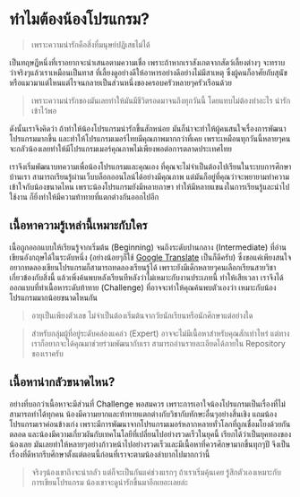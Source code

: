 ---
---

# ทำไมต้องน้องโปรแกรม?

> เพราะความน่ารักคือสิ่งที่มนุษย์ปฎิเสธไม่ได้

เป็นทฤษฎีหนึ่งที่เราอยากจะนำเสนอตามความเชื่อ เพราะถ้าหากเราสังเกตจากสัตว์เลี้ยงต่างๆ จะทราบว่าจริงๆแล้วเราเหมือนเป็นทาส  ที่เลี้ยงดูอย่างดีให้อาหารอย่างดีอย่างไม่มีสาเหตุ ซึ่งผู้คนก็อาศัยกับสุนัขหรือแมวมาแต่ไหนแต่ไรจนกลายเป็นส่วนหนึ่งของครอบครัวหลายๆครัวเรือนด้วย

> เพราะความน่ารักของมันเลยทำให้มันมีชีวิตรอดมาจนถึงทุกวันนี้ โดยแทบไม่ต้องทำอะไร น่ารักเข้าไว้พอ

ดังนั้นเราจึงคิดว่า ถ้าทำให้น้องโปรแกรมน่ารักขึ้นสักหน่อย มันก็น่าจะทำให้ผู้คนสนใจเรื่องการพัฒนาโปรแกรมมากขึ้น และทำให้โปรแกรมเมอร์ไทยมีคุณภาพมากกว่าที่เคย เพราะเหมือนทุกวันนี้หลายๆคนจะกลัวน้องเลยทำให้มีโปรแกรมเมอร์คุณภาพไม่เพียงพอต่อการตลาดประเทศไทย 

เราจึงเริ่มพัฒนาบทความเพื่อน้องโปรแกรมและคุณเอง ที่คุณจะไม่จำเป็นต้องไปเรียนในระบบการศึกษาบ้านเรา สามารถเรียนรู้ผ่านเว็บบล็อกออนไลน์ได้อย่างมีคุณภาพ แต่มันก็อยู่ที่คุณว่าจะพยายามทำความเข้าใจกับน้องขนาดไหน เพราะน้องโปรแกรมยังมีหลายภาษา ทำให้มีหลายแขนงในการเรียนรู้และนำไปใช้งาน ก็ยิ่งทำให้มีความท้าทายที่แตกต่างกันออกไปอีก

## เนื้อหาความรู้เหล่านี้เหมาะกับใคร

เนื้อถูกออกแบบให้เรียนรู้จากเริ่มต้น (Beginning) จนถึงระดับปานกลาง (Intermediate) ที่อ่านเขียนอังกฤษได้ในระดับหนึ่ง (อย่างน้อยๆก็ใช้ [Google Translate](https://translate.google.co.th) เป็นก็ดีครับ) ซึ่งขอแค่เพียงสนใจอยากทดลองเขียนโปรแกรมก็สามารถทดลองเรียนรู้ได้ เพราะยังมีเด็กหลายๆคนเลือกเรียนสายวิชาเกี่ยวข้องกับสิ่งนี้ แล้วเพิ่งค้นพบหลังเรียนทีหลังว่าไม่เหมาะกับงานประเภทนี้ ทำให้เสียเวลา เราจึงได้ออกแบบที่ทำเนื้อหาระดับท้าทาย (Challenge) ที่อาจจะทำให้คุณค้นพบตัวเองว่า เหมาะกับน้องโปรแกรมมากน้อยขนาดไหนกัน

> อายุเป็นเพียงตัวเลข ไม่จำเป็นต้องเริ่มต้นจากวัยนักเรียนหรือนักศึกษาแต่อย่างใด

> สำหรับกลุ่มผู้ที่อยู่ระดับคล่องแคล่ว (Expert) อาจจะไม่มีเนื้อหาสำหรับคุณสักเท่าไหร่ แต่ทางเราก็อยากจะได้คุณมาช่วยร่วมพัฒนากับเรา สามารถอ่านรายละเอียดได้ภายใน Repository ของเราครับ

## เนื้อหาน่ากลัวขนาดไหน?

อย่างที่บอกว่าเนื้อหาจะมีส่วนที่ Challenge พอสมควร เพราะการเอาใจน้องโปรแกรมเป็นเรื่องที่ไม่สามารถทำได้ทุกคน น้องมีความยากและท้าทายแตกต่างกับวิชากับทักษะอื่นๆอย่างสิ้นเชิง แถมน้องโปรแกรมเราค่อนข้างเก่ง เพราะมีการพัฒนาจากโปรแกรมเมอร์หลากหลายทั่วโลกที่ถูกเชื่อมโยงด้วยกันตลอด และน้องมีความเกี่ยวผันกับเทคโนโลยีที่เปลี่ยนไปอย่างรวดเร็วในยุคนี้ เรียกได้ว่าเป็นยุคทองของน้องเลย มันเลยทำให้หลายๆอย่างก้าวหน้าไปอย่างรวดเร็วและมีเนื้อหาที่ควรศึกษามากขึ้นทุกๆปี จึงเป็นเรื่องที่ดีหากรีบศึกษาตั้งแต่ตอนนี้ก่อนที่เราจะตามน้องลำบากไปมากกว่านี้

> จริงๆน้องเขาถึงจะน่ากลัว แต่ก็จะเป็นกันแค่ช่วงแรกๆ ถ้าเราเริ่มคุ้นเคย รู้สึกตัวเองเหมาะกับการเขียนโปรแกรม น้องเขาจะดูน่ารักขึ้นมาอีกเยอะเลยล่ะ
